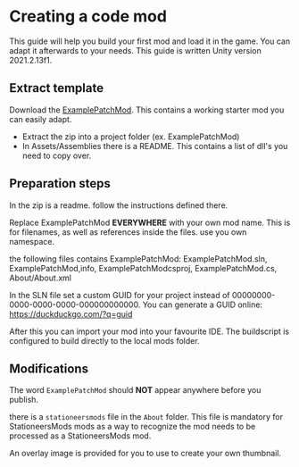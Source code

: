 # Creating a code mod

This guide will help you build your first mod and load it in the game. You can adapt it afterwards to your needs.
This guide is written Unity version 2021.2.13f1.

## Extract template
Download the [ExamplePatchMod](ExamplePatchMod.zip). This contains a working starter mod you can easily adapt.

- Extract the zip into a project folder (ex. ExamplePatchMod)
- In Assets/Assemblies there is a README. This contains a list of dll's you need to copy over.

## Preparation steps
In the zip is a readme. follow the instructions defined there.

Replace ExamplePatchMod **EVERYWHERE** with your own mod name. This is for filenames, as well as references inside the files. use you own namespace.

the following files contains ExamplePatchMod: ExamplePatchMod.sln, ExamplePatchMod,info, ExamplePatchModcsproj, ExamplePatchMod.cs, About/About.xml

In the SLN file set a custom GUID for your project instead of 00000000-0000-0000-0000-000000000000. You can generate a GUID online: https://duckduckgo.com/?q=guid

After this you can import your mod into your favourite IDE. The buildscript is configured to build directly to the local mods folder.

## Modifications
The word `ExamplePatchMod` should **NOT** appear anywhere before you publish. 

there is a `stationeersmods` file in the `About` folder. This file is mandatory for StationeersMods mods as a way to recognize the mod needs to be processed as a StationeersMods mod.

An overlay image is provided for you to use to create your own thumbnail.